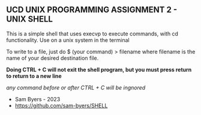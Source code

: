 ## UCD UNIX PROGRAMMING ASSIGNMENT 2 - UNIX SHELL ##
This is a simple shell that uses execvp to execute commands, with cd functionality.
Use on a unix system in the terminal

To write to a file, just do
$ (your command) > filename
where filename is the name of your desired destination file.

**Doing CTRL + C will not exit the shell program, but you must press return to return to a new line**

*any command before or after CTRL + C will be ingnored*

- Sam Byers - 2023
- https://github.com/sam-byers/SHELL


